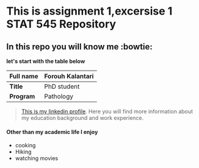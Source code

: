 # This is assignment 1,excersise 1 STAT 545 Repository 

## In this repo you will know me :bowtie:


**let's start with the table below** 

| **Full name**  |  Forouh Kalantari   |
|----------------|---------------------|
|  **Title**     |   PhD student       |
| **Program**    |    Pathology        |



>[This is my linkedin profile](https://www.linkedin.com/in/forouh-kalantari-7b2895a4/). Here you will find more information about my education background and work experience.


#### Other than my academic life I enjoy 
- cooking
- Hiking
- watching movies 
